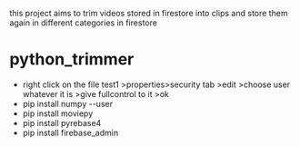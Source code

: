 this project aims to trim videos stored in firestore into clips and store them again in different categories in firestore

# python_trimmer

* right click on the file test1 >properties>security tab >edit >choose user whatever it is >give fullcontrol to it >ok
* pip install numpy --user
* pip install moviepy
* pip install pyrebase4
* pip install firebase_admin
